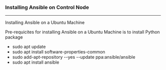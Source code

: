 ### Installing Ansible on Control Node
___________________________________________________________________________________________________

Installing Ansible on a Ubuntu Machine

Pre-requicites for installing Ansible on a Ubuntu Machine is to install Python package
- sudo apt update
- sudo apt install software-properties-common
- sudo add-apt-repository --yes --update ppa:ansible/ansible
- sudo apt install ansible
